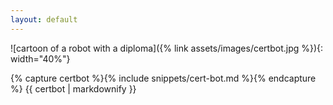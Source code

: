 ```yaml
---
layout: default
---
```


![cartoon of a robot with a diploma]({% link assets/images/certbot.jpg %}){: width="40%"}

{% capture certbot %}{% include snippets/cert-bot.md %}{% endcapture %}
{{ certbot | markdownify }}

